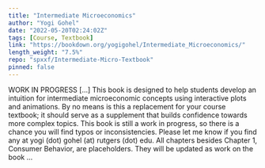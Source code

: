 ```yaml
---
title: "Intermediate Microeconomics"
author: "Yogi Gohel"
date: "2022-05-20T02:24:02Z"
tags: [Course, Textbook]
link: "https://bookdown.org/yogigohel/Intermediate_Microeconomics/"
length_weight: "7.5%"
repo: "spxxf/Intermediate-Micro-Textbook"
pinned: false
---
```


WORK IN PROGRESS [...] This book is designed to help students develop an intuition for intermediate microeconomic concepts using interactive plots and animations. By no means is this a replacement for your course textbook; it should serve as a supplement that builds confidence towards more complex topics. This book is still a work in progress, so there is a chance you will find typos or inconsistencies. Please let me know if you find any at yogi (dot) gohel (at) rutgers (dot) edu. All chapters besides Chapter 1, Consumer Behavior, are placeholders. They will be updated as work on the book ...
